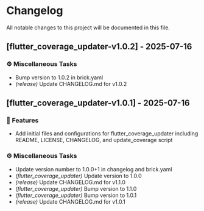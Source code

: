 # Changelog

All notable changes to this project will be documented in this file.

## [flutter_coverage_updater-v1.0.2] - 2025-07-16

### ⚙️ Miscellaneous Tasks

- Bump version to 1.0.2 in brick.yaml
- *(release)* Update CHANGELOG.md for v1.0.2

## [flutter_coverage_updater-v1.0.1] - 2025-07-16

### 🚀 Features

- Add initial files and configurations for flutter_coverage_updater including README, LICENSE, CHANGELOG, and update_coverage script

### ⚙️ Miscellaneous Tasks

- Update version number to 1.0.0+1 in changelog and brick.yaml
- *(flutter_coverage_updater)* Update version to 1.0.0
- *(release)* Update CHANGELOG.md for v1.1.0
- *(flutter_coverage_updater)* Bump version to 1.1.0
- *(flutter_coverage_updater)* Bump version to 1.0.1
- *(release)* Update CHANGELOG.md for v1.0.1

<!-- generated by git-cliff -->
